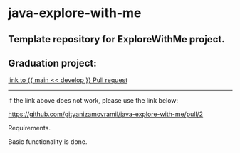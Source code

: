# java-explore-with-me
Template repository for ExploreWithMe project.
-----

Graduation project:
-----
[link to {{ main << develop }} Pull request](https://github.com/gityanizamovramil/java-explore-with-me/pull/2)

-----


if the link above does not work, please use the link below:

https://github.com/gityanizamovramil/java-explore-with-me/pull/2

Requirements.

Basic functionality is done.

